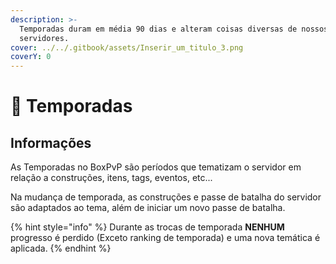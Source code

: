 ```yaml
---
description: >-
  Temporadas duram em média 90 dias e alteram coisas diversas de nossos
  servidores.
cover: ../../.gitbook/assets/Inserir_um_titulo_3.png
coverY: 0
---
```


# 🎲 Temporadas

## &#x20;Informações

As Temporadas no BoxPvP são períodos que tematizam o servidor em relação a construções, itens, tags, eventos, etc...

Na mudança de temporada, as construções e passe de batalha do servidor são adaptados ao tema, além de iniciar um novo passe de batalha.

{% hint style="info" %}
Durante as trocas de temporada **NENHUM** progresso é perdido (Exceto ranking de temporada) e uma nova temática é aplicada.
{% endhint %}
